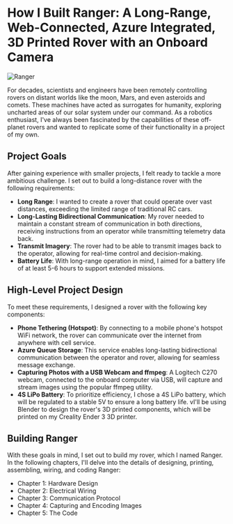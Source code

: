# How I Built Ranger: A Long-Range, Web-Connected, Azure Integrated, 3D Printed Rover with an Onboard Camera
![Ranger](https://i.imgur.com/Hpy5jZg.jpeg)

For decades, scientists and engineers have been remotely controlling rovers on distant worlds like the moon, Mars, and even asteroids and comets. These machines have acted as surrogates for humanity, exploring uncharted areas of our solar system under our command. As a robotics enthusiast, I've always been fascinated by the capabilities of these off-planet rovers and wanted to replicate some of their functionality in a project of my own.

## Project Goals
After gaining experience with smaller projects, I felt ready to tackle a more ambitious challenge. I set out to build a long-distance rover with the following requirements:
- **Long Range**: I wanted to create a rover that could operate over vast distances, exceeding the limited range of traditional RC cars.
- **Long-Lasting Bidirectional Communication**: My rover needed to maintain a constant stream of communication in both directions, receiving instructions from an operator while transmitting telemetry data back.
- **Transmit Imagery**: The rover had to be able to transmit images back to the operator, allowing for real-time control and decision-making.
- **Battery Life**: With long-range operation in mind, I aimed for a battery life of at least 5-6 hours to support extended missions.

## High-Level Project Design
To meet these requirements, I designed a rover with the following key components:
- **Phone Tethering (Hotspot)**: By connecting to a mobile phone's hotspot WiFi network, the rover can communicate over the internet from anywhere with cell service.
- **Azure Queue Storage**: This service enables long-lasting bidirectional communication between the operator and rover, allowing for seamless message exchange.
- **Capturing Photos with a USB Webcam and ffmpeg**: A Logitech C270 webcam, connected to the onboard computer via USB, will capture and stream images using the popular ffmpeg utility.
- **4S LiPo Battery**: To prioritize efficiency, I chose a 4S LiPo battery, which will be regulated to a stable 5V to ensure a long battery life.
vI'll be using Blender to design the rover's 3D printed components, which will be printed on my Creality Ender 3 3D printer.

## Building Ranger
With these goals in mind, I set out to build my rover, which I named Ranger. In the following chapters, I'll delve into the details of designing, printing, assembling, wiring, and coding Ranger:

- Chapter 1: Hardware Design
- Chapter 2: Electrical Wiring
- Chapter 3: Communication Protocol
- Chapter 4: Capturing and Encoding Images
- Chapter 5: The Code